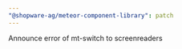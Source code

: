 ```yaml
---
"@shopware-ag/meteor-component-library": patch
---
```


Announce error of mt-switch to screenreaders
